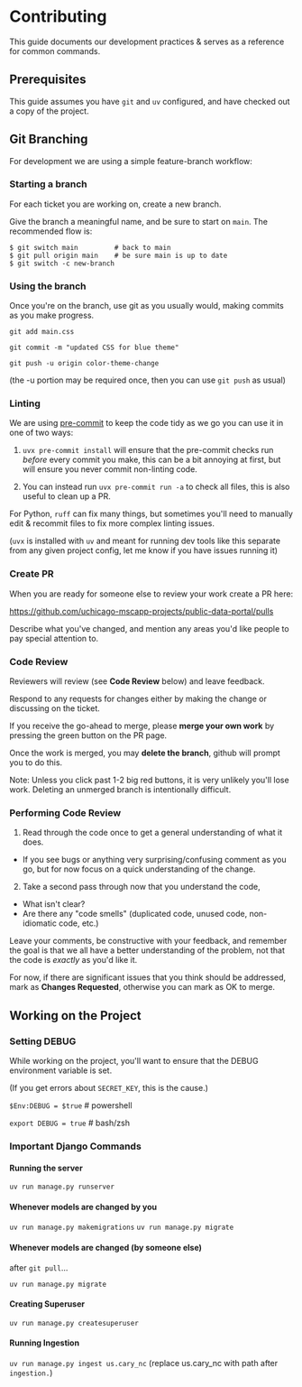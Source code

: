 # Contributing

This guide documents our development practices & serves as a reference for common commands.

## Prerequisites

This guide assumes you have `git` and `uv` configured, and have checked out a copy of the project.

## Git Branching

For development we are using a simple feature-branch workflow:

### Starting a branch

For each ticket you are working on, create a new branch.

Give the branch a meaningful name, and be sure to start on `main`. The recommended flow is:

```shell
$ git switch main         # back to main
$ git pull origin main    # be sure main is up to date
$ git switch -c new-branch
```

### Using the branch

Once you're on the branch, use git as you usually would, making commits as you make progress.

`git add main.css`

`git commit -m "updated CSS for blue theme"`

`git push -u origin color-theme-change`

(the -u portion may be required once, then you can use `git push` as usual)

### Linting

We are using [pre-commit](https://pre-commit.com) to keep the code tidy as we go you can use it in one of two ways:

1. `uvx pre-commit install` will ensure that the pre-commit checks run *before* every commit you make, this can be a bit annoying at first, but will ensure you never commit non-linting code.

2. You can instead run `uvx pre-commit run -a` to check all files, this is also useful to clean up a PR.

For Python, `ruff` can fix many things, but sometimes you'll need to manually edit & recommit files to fix more complex linting issues.

(`uvx` is installed with `uv` and meant for running dev tools like this separate from any given project config, let me know if you have issues running it)

### Create PR

When you are ready for someone else to review your work create a PR here:

<https://github.com/uchicago-mscapp-projects/public-data-portal/pulls>

Describe what you've changed, and mention any areas you'd like people to pay special attention to.

### Code Review

Reviewers will review (see **Code Review** below) and leave feedback.

Respond to any requests for changes either by making the change or discussing on the ticket.

If you receive the go-ahead to merge, please **merge your own work** by pressing the green button on the PR page.

Once the work is merged, you may **delete the branch**, github will prompt you to do this.

Note: Unless you click past 1-2 big red buttons, it is very unlikely you'll lose work. Deleting an unmerged branch is intentionally difficult.

### Performing Code Review

1. Read through the code once to get a general understanding of what it does.
  - If you see bugs or anything very surprising/confusing comment as you go, but for now focus on a quick understanding of the change.

2. Take a second pass through now that you understand the code,
  - What isn't clear?
  - Are there any "code smells" (duplicated code, unused code, non-idiomatic code, etc.)

Leave your comments, be constructive with your feedback, and remember the goal is that we all have a better understanding of the problem, not that the code is *exactly* as you'd like it.

For now, if there are significant issues that you think should be addressed, mark as **Changes Requested**, otherwise you can mark as OK to merge.

## Working on the Project

### Setting DEBUG

While working on the project, you'll want to ensure that the DEBUG environment variable is set.

(If you get errors about `SECRET_KEY`, this is the cause.)

`$Env:DEBUG = $true` # powershell

`export DEBUG = true` # bash/zsh

### Important Django Commands

#### Running the server

`uv run manage.py runserver`

#### Whenever models are changed **by you**

`uv run manage.py makemigrations`
`uv run manage.py migrate`

#### Whenever models are changed (by someone else)

after `git pull`...

`uv run manage.py migrate`

#### Creating Superuser

`uv run manage.py createsuperuser`

#### Running Ingestion

`uv run manage.py ingest us.cary_nc` (replace us.cary_nc with path after `ingestion.`)

